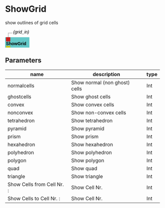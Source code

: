 
# ShowGrid
show outlines of grid cells

<svg width="56.4em" height="6.6em" >
<style>.text { font: normal 1.0em sans-serif;}tspan{ font: italic 1.0em sans-serif;}.moduleName{ font: bold 1.0em sans-serif;}</style>
<rect x="0em" y="1.8em" width="5.64em" height="3.0em" rx="0.1em" ry="0.1em" style="fill:#64c8c8ff;" />
<rect x="0.2em" y="1.8em" width="1.0em" height="1.0em" rx="0em" ry="0em" style="fill:#c81e1eff;" >
<title>grid_in</title></rect>
<rect x="0.7em" y="0.8em" width="0.03333333333333333em" height="1.0em" rx="0em" ry="0em" style="fill:#000000;" />
<rect x="0.7em" y="0.8em" width="1.0em" height="0.03333333333333333em" rx="0em" ry="0em" style="fill:#000000;" />
<text x="1.9em" y="0.9em" class="text" ><tspan> (grid_in)</tspan></text>
<text x="0.2em" y="3.6500000000000004em" class="moduleName" >ShowGrid</text><rect x="0.2em" y="3.8em" width="1.0em" height="1.0em" rx="0em" ry="0em" style="fill:#c8c81eff;" >
<title>grid_out</title></rect>
<rect x="0.7em" y="4.8em" width="0.03333333333333333em" height="1.0em" rx="0em" ry="0em" style="fill:#000000;" />
<rect x="0.7em" y="5.8em" width="1.0em" height="0.03333333333333333em" rx="0em" ry="0em" style="fill:#000000;" />
<text x="1.9em" y="5.8999999999999995em" class="text" ><tspan> (grid_out)</tspan></text>
</svg>

## Parameters
|name|description|type|
|-|-|-|
|normalcells|Show normal (non ghost) cells|Int|
|ghostcells|Show ghost cells|Int|
|convex|Show convex cells|Int|
|nonconvex|Show non-convex cells|Int|
|tetrahedron|Show tetrahedron|Int|
|pyramid|Show pyramid|Int|
|prism|Show prism|Int|
|hexahedron|Show hexahedron|Int|
|polyhedron|Show polyhedron|Int|
|polygon|Show polygon|Int|
|quad|Show quad|Int|
|triangle|Show triangle|Int|
|Show Cells from Cell Nr. :|Show Cell Nr.|Int|
|Show Cells to Cell Nr. :|Show Cell Nr.|Int|
